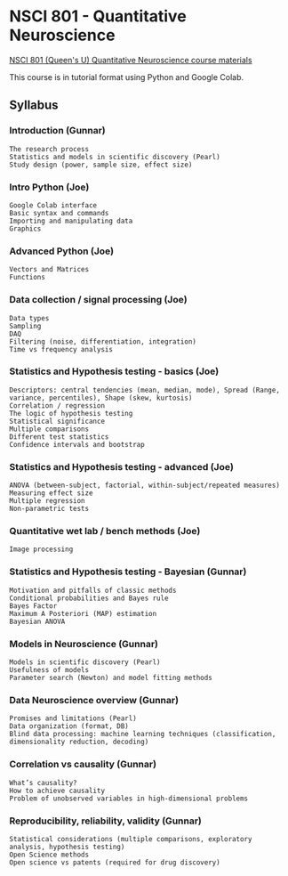 # NSCI 801 - Quantitative Neuroscience
[NSCI 801 (Queen's U) Quantitative Neuroscience course materials](http://www.compneurosci.com/NSCI801.html)

This course is in tutorial format using Python and Google Colab. 

## Syllabus
### Introduction (Gunnar)

    The research process
    Statistics and models in scientific discovery (Pearl)
    Study design (power, sample size, effect size) 

### Intro Python (Joe)

    Google Colab interface
    Basic syntax and commands
    Importing and manipulating data
    Graphics 

### Advanced Python (Joe)

    Vectors and Matrices
    Functions 

### Data collection / signal processing (Joe)

    Data types
    Sampling
    DAQ
    Filtering (noise, differentiation, integration)
    Time vs frequency analysis 

### Statistics and Hypothesis testing - basics (Joe)

    Descriptors: central tendencies (mean, median, mode), Spread (Range, variance, percentiles), Shape (skew, kurtosis)
    Correlation / regression
    The logic of hypothesis testing
    Statistical significance
    Multiple comparisons
    Different test statistics
    Confidence intervals and bootstrap 

### Statistics and Hypothesis testing - advanced (Joe)

    ANOVA (between-subject, factorial, within-subject/repeated measures)
    Measuring effect size
    Multiple regression
    Non-parametric tests 

### Quantitative wet lab / bench methods (Joe)

    Image processing 

### Statistics and Hypothesis testing - Bayesian (Gunnar)

    Motivation and pitfalls of classic methods
    Conditional probabilities and Bayes rule
    Bayes Factor
    Maximum A Posteriori (MAP) estimation
    Bayesian ANOVA 

### Models in Neuroscience (Gunnar)

    Models in scientific discovery (Pearl)
    Usefulness of models
    Parameter search (Newton) and model fitting methods 

### Data Neuroscience overview (Gunnar)

    Promises and limitations (Pearl)
    Data organization (format, DB)
    Blind data processing: machine learning techniques (classification, dimensionality reduction, decoding) 

### Correlation vs causality (Gunnar)

    What’s causality?
    How to achieve causality
    Problem of unobserved variables in high-dimensional problems 

### Reproducibility, reliability, validity (Gunnar)

    Statistical considerations (multiple comparisons, exploratory analysis, hypothesis testing)
    Open Science methods
    Open science vs patents (required for drug discovery)
